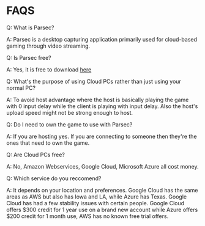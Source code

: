 # FAQS



Q: What is Parsec? 

A: Parsec is a desktop capturing application primarily used for cloud-based gaming through video streaming. 



Q: Is Parsec free?

A: Yes, it is free to download [here](https://parsecgaming.com/downloads/)


Q: What's the purpose of using Cloud PCs rather than just using your normal PC?

A: To avoid host advantage where the host is basically playing the game with 0 input delay while the client is playing with input delay. Also the host's upload speed might not be strong enough to host.


Q: Do I need to own the game to use with Parsec?

A: If you are hosting yes. If you are connecting to someone then they're the ones that need to own the game.


Q: Are Cloud PCs free?

A: No, Amazon Webservices, Google Cloud, Microsoft Azure all cost money.


Q: Which service do you reccomend? 


A: It depends on your location and preferences. Google Cloud has the same areas as AWS but also has Iowa and LA, while Azure has Texas. Google Cloud has had a few stability issues with certain people. Google Cloud offers $300 credit for 1 year use on a brand new account while Azure offers $200 credit for 1 month use, AWS has no known free trial offers. 

